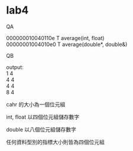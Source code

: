 # lab4
QA

000000010040110e T average(int, float) <br>
00000001004010e0 T average(double*, double&)

QB

output: <br>
1 4 <br>
4 4 <br>
4 4 <br>
8 4 

cahr 的大小為一個位元組

int, float 以四個位元組儲存數字

double 以八個位元組儲存數字

任何資料型別的指標大小則皆為四個位元組
